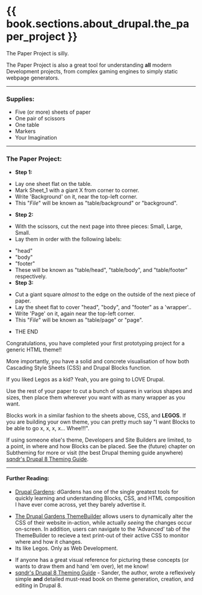# {{ book.sections.about_drupal.the_paper_project }}

The Paper Project is silly.

The Paper Project is also a great tool for understanding **all** modern Development projects, from complex gaming engines to simply static webpage generators.

-----

### Supplies:

* Five (or more) sheets of paper
* One pair of scissors
* One table
* Markers
* Your Imagination

-----

### The Paper Project:

+ **Step 1:**
 - Lay one sheet flat on the table.
 - Mark Sheet_1 with a giant X from corner to corner.
 - Write 'Background' on it, near the top-left corner.
 - This "*File*" will be known as "table/background" or "background".
+ **Step 2:**
 - With the scissors, cut the next page into three pieces: Small, Large, Small.
 - Lay them in order with the following labels:
  + "head"
  + "body"
  + "footer"
  + These will be known as "table/head", "table/body", and "table/footer" respectively.
+ **Step 3:**
 - Cut a giant square *almost* to the edge on the outside of the next piece of paper.
 - Lay the sheet flat to cover "head", "body", and "footer" as a 'wrapper'..
 - Write 'Page' on it, again near the top-left corner.
 - This "*File*" will be known as "table/page" or "page".
+ THE END

Congratulations, you have completed your first prototyping project for a generic HTML theme!!

More importantly, you have a solid and concrete visualisation of how both Cascading Style Sheets (CSS) and Drupal Blocks function.

If you liked Legos as a kid? Yeah, you are going to LOVE Drupal.

Use the rest of your paper to cut a bunch of squares in various shapes and sizes, then place them wherever you want with as many wrapper as you want.

Blocks work in a similar fashion to the sheets above, CSS, and **LEGOS**. If you are building your own theme, you can pretty much say "I want Blocks to be able to go x, x, x, x... Whee!!!".

If using someone else's theme, Developers and Site Builders are limited, to a point, in where and how Blocks can be placed. See the \(future\) chapter on Subtheming for more or visit \(the best Drupal theming guide anywhere\) [sqndr's Drupal 8 Theming Guide](http://d8.sqndr.com/index.html "The Drupal 8 Theming Guide").

-----

#### Further Reading:

 + [Drupal Gardens](https://www.drupalgardens.com/ "Drupal Gardens"): dGardens has one of the single greatest tools for quickly learning and understanding Blocks, CSS, and HTML composition I have ever come across, yet they barely advertise it.
  - [The Drupal Gardens ThemeBuilder](https://www.drupalgardens.com/themebuilder "ThemeBuilder") allows users to dynamically alter the CSS of their website in-action, while actually *seeing* the changes occur on-screen. In addition, users can navigate to the 'Advanced' tab of the ThemeBuilder to recieve a text print-out of their active CSS to monitor where and how it changes.
  - Its like Legos. Only as Web Development.
 + If anyone has a great visual reference for picturing these concepts (or wants to draw them and hand 'em over), let me know!
 + [sqndr's Drupal 8 Theming Guide](http://d8.sqndr.com/index.html "The Drupal 8 Theming Guide") - Sander, the author, wrote a reflexively simple **and** detailed must-read book on theme generation, creation, and editing in Drupal 8.
